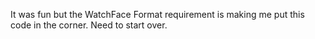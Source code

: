 It was fun but the WatchFace Format requirement is making me put this code in the corner. Need to start over.
